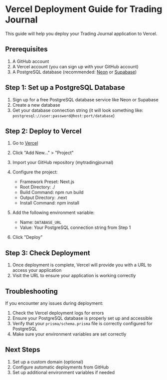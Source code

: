 # Vercel Deployment Guide for Trading Journal

This guide will help you deploy your Trading Journal application to Vercel.

## Prerequisites

1. A GitHub account
2. A Vercel account (you can sign up with your GitHub account)
3. A PostgreSQL database (recommended: [Neon](https://neon.tech/) or [Supabase](https://supabase.com/))

## Step 1: Set up a PostgreSQL Database

1. Sign up for a free PostgreSQL database service like Neon or Supabase
2. Create a new database
3. Get your database connection string (it will look something like: `postgresql://user:password@host:port/database`)

## Step 2: Deploy to Vercel

1. Go to [Vercel](https://vercel.com/)
2. Click "Add New..." > "Project"
3. Import your GitHub repository (mytradingjournal)
4. Configure the project:
   - Framework Preset: Next.js
   - Root Directory: ./
   - Build Command: npm run build
   - Output Directory: .next
   - Install Command: npm install

5. Add the following environment variable:
   - Name: `DATABASE_URL`
   - Value: Your PostgreSQL connection string from Step 1

6. Click "Deploy"

## Step 3: Check Deployment

1. Once deployment is complete, Vercel will provide you with a URL to access your application
2. Visit the URL to ensure your application is working correctly

## Troubleshooting

If you encounter any issues during deployment:

1. Check the Vercel deployment logs for errors
2. Ensure your PostgreSQL database is properly set up and accessible
3. Verify that your `prisma/schema.prisma` file is correctly configured for PostgreSQL
4. Make sure your environment variables are set correctly

## Next Steps

1. Set up a custom domain (optional)
2. Configure automatic deployments from GitHub
3. Set up additional environment variables if needed 